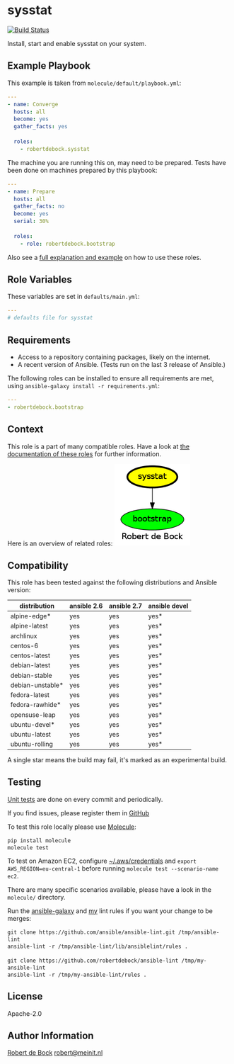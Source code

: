 sysstat
=========

[![Build Status](https://travis-ci.org/robertdebock/ansible-role-sysstat.svg?branch=master)](https://travis-ci.org/robertdebock/ansible-role-sysstat)

Install, start and enable sysstat on your system.

Example Playbook
----------------

This example is taken from `molecule/default/playbook.yml`:
```yaml
---
- name: Converge
  hosts: all
  become: yes
  gather_facts: yes

  roles:
    - robertdebock.sysstat
```

The machine you are running this on, may need to be prepared. Tests have been done on machines prepared by this playbook:
```yaml
---
- name: Prepare
  hosts: all
  gather_facts: no
  become: yes
  serial: 30%

  roles:
    - role: robertdebock.bootstrap
```

Also see a [full explanation and example](https://robertdebock.nl/how-to-use-these-roles.html) on how to use these roles.

Role Variables
--------------

These variables are set in `defaults/main.yml`:
```yaml
---
# defaults file for sysstat
```

Requirements
------------

- Access to a repository containing packages, likely on the internet.
- A recent version of Ansible. (Tests run on the last 3 release of Ansible.)

The following roles can be installed to ensure all requirements are met, using `ansible-galaxy install -r requirements.yml`:

```yaml
---
- robertdebock.bootstrap

```

Context
-------

This role is a part of many compatible roles. Have a look at [the documentation of these roles](https://robertdebock.nl/) for further information.

Here is an overview of related roles:
![dependencies](https://raw.githubusercontent.com/robertdebock/drawings/artifacts/sysstat.png "Dependency")


Compatibility
-------------

This role has been tested against the following distributions and Ansible version:

|distribution|ansible 2.6|ansible 2.7|ansible devel|
|------------|-----------|-----------|-------------|
|alpine-edge*|yes|yes|yes*|
|alpine-latest|yes|yes|yes*|
|archlinux|yes|yes|yes*|
|centos-6|yes|yes|yes*|
|centos-latest|yes|yes|yes*|
|debian-latest|yes|yes|yes*|
|debian-stable|yes|yes|yes*|
|debian-unstable*|yes|yes|yes*|
|fedora-latest|yes|yes|yes*|
|fedora-rawhide*|yes|yes|yes*|
|opensuse-leap|yes|yes|yes*|
|ubuntu-devel*|yes|yes|yes*|
|ubuntu-latest|yes|yes|yes*|
|ubuntu-rolling|yes|yes|yes*|

A single star means the build may fail, it's marked as an experimental build.

Testing
-------

[Unit tests](https://travis-ci.org/robertdebock/ansible-role-sysstat) are done on every commit and periodically.

If you find issues, please register them in [GitHub](https://github.com/robertdebock/ansible-role-sysstat/issues)

To test this role locally please use [Molecule](https://github.com/metacloud/molecule):
```
pip install molecule
molecule test
```

To test on Amazon EC2, configure [~/.aws/credentials](https://docs.aws.amazon.com/sdk-for-java/v1/developer-guide/credentials.html) and `export AWS_REGION=eu-central-1` before running `molecule test --scenario-name ec2`.

There are many specific scenarios available, please have a look in the `molecule/` directory.

Run the [ansible-galaxy](https://github.com/ansible/galaxy-lint-rules) and [my](https://github.com/robertdebock/ansible-lint-rules) lint rules if you want your change to be merges:

```shell
git clone https://github.com/ansible/ansible-lint.git /tmp/ansible-lint
ansible-lint -r /tmp/ansible-lint/lib/ansiblelint/rules .

git clone https://github.com/robertdebock/ansible-lint /tmp/my-ansible-lint
ansible-lint -r /tmp/my-ansible-lint/rules .
```

License
-------

Apache-2.0


Author Information
------------------

[Robert de Bock](https://robertdebock.nl/) <robert@meinit.nl>
